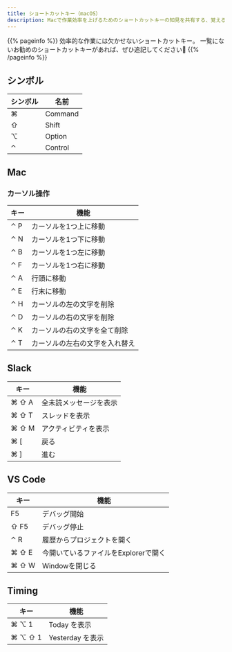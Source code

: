 ```yaml
---
title: ショートカットキー（macOS）
description: Macで作業効率を上げるためのショートカットキーの知見を共有する、覚える。
---
```

{{% pageinfo %}}
効率的な作業には欠かせないショートカットキー。
一覧にないお勧めのショートカットキーがあれば、ぜひ追記してください🚀
{{% /pageinfo %}}

## シンボル

| シンボル | 名前 |
| --- | --- |
| ⌘ | Command |
| ⇧ | Shift |
| ⌥ | Option |
| ⌃ | Control |

## Mac

### カーソル操作

| キー | 機能 |
| --- | --- |
| ⌃ P | カーソルを1つ上に移動 |
| ⌃ N | カーソルを1つ下に移動 |
| ⌃ B | カーソルを1つ左に移動 |
| ⌃ F | カーソルを1つ右に移動 |
| ⌃ A | 行頭に移動 |
| ⌃ E | 行末に移動 |
| ⌃ H | カーソルの左の文字を削除 |
| ⌃ D | カーソルの右の文字を削除 |
| ⌃ K | カーソルの右の文字を全て削除 |
| ⌃ T | カーソルの左右の文字を入れ替え |

## Slack

| キー | 機能 |
| --- | --- |
| ⌘ ⇧ A | 全未読メッセージを表示 |
| ⌘ ⇧ T | スレッドを表示 |
| ⌘ ⇧ M | アクティビティを表示 |
| ⌘ [ | 戻る |
| ⌘ ] | 進む |

## VS Code

| キー | 機能 |
| --- | --- |
| F5 | デバッグ開始 |
| ⇧ F5 | デバッグ停止 |
| ⌃ R | 履歴からプロジェクトを開く |
| ⌘ ⇧ E | 今開いているファイルをExplorerで開く |
| ⌘ ⇧ W | Windowを閉じる |

## Timing

| キー | 機能 |
| --- | --- |
| ⌘ ⌥ 1 | Today を表示 |
| ⌘ ⌥ ⇧ 1 | Yesterday を表示 |
